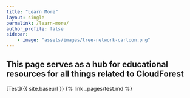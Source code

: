 ```yaml
---
title: "Learn More"
layout: single
permalink: /learn-more/
author_profile: false
sidebar:
    - image: "assets/images/tree-network-cartoon.png"
---
```


## This page serves as a hub for educational resources for all things related to CloudForest  
  
  
[Test]({{ site.baseurl }} {% link _pages/test.md %}
